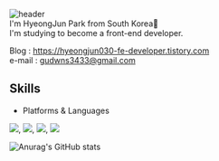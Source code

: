 ![header](https://capsule-render.vercel.app/api?type=waving&color=gradient&height=300&section=header&text=HyeongJun%20030&fontSize=90)
<br>
I'm HyeongJun Park from South Korea👋   
I'm studying to become a front-end developer.

Blog : https://hyeongjun030-fe-developer.tistory.com   <br>
e-mail : gudwns3433@gmail.com <br>

## Skills   
- Platforms & Languages   

<img src="https://img.shields.io/badge/HTML5-E34F26?style=flat-square&logo=HTML5&logoColor=white"/>, <img src="https://img.shields.io/badge/CSS3-1572B6?style=flat-square&logo=CSS3&logoColor=white"/>, <img src="https://img.shields.io/badge/JavaScript-F7DF1E?style=flat-square&logo=JavaScript&logoColor=white"/>, <img src="https://img.shields.io/badge/Visual Studio Code-007ACC?style=flat-square&logo=Visual Studio Code&logoColor=white"/>   

![Anurag's GitHub stats](https://github-readme-stats.vercel.app/api?username=HyeongJun030&show_icons=true&theme=aura)
